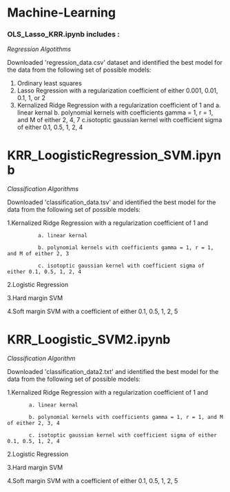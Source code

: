 # Machine-Learning

### OLS_Lasso_KRR.ipynb includes :
*Regression Algotithms*

Downloaded 'regression_data.csv' dataset and identified the best model for the data from the following set of possible models:

1. Ordinary least squares
2. Lasso Regression with a regularization coefficient of either 0.001, 0.01, 0.1, 1, or 2
3. Kernalized Ridge Regression with a regularization coefficient of 1 and
              a. linear kernal
              b. polynomial kernels with coefficients gamma = 1, r = 1, and M of either 2, 4, 7
              c.isotoptic gaussian kernel with coefficient sigma of either 0.1, 0.5, 1, 2, 4


# KRR_LoogisticRegression_SVM.ipynb
*Classification Algorithms*

Downloaded 'classification_data.tsv' and identified the best model for the data from the following set of possible models:

1.Kernalized Ridge Regression with a regularization coefficient of 1 and 
  
              a. linear kernal
  
              b. polynomial kernels with coefficients gamma = 1, r = 1, and M of either 2, 3
  
              c. isotoptic gaussian kernel with coefficient sigma of either 0.1, 0.5, 1, 2, 4
  
2.Logistic Regression

3.Hard margin SVM

4.Soft margin SVM with a coefficient of either 0.1, 0.5, 1, 2, 5

# KRR_Loogistic_SVM2.ipynb
*Classification Algorithm*

Downloaded 'classification_data2.txt' and identified the best model for the data from the following set of possible models:

1.Kernalized Ridge Regression with a regularization coefficient of 1 and 
  
           a. linear kernal
  
           b. polynomial kernels with coefficients gamma = 1, r = 1, and M of either 2, 3, 4
  
           c. isotoptic gaussian kernel with coefficient sigma of either 0.1, 0.5, 1, 2, 4
  
2.Logistic Regression

3.Hard margin SVM

4.Soft margin SVM with a coefficient of either 0.1, 0.5, 1, 2, 5
